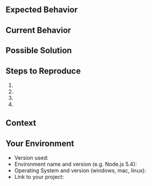<!--- Provide a general summary of the issue in the Title above -->

## Expected Behavior

<!--- What should happen -->

## Current Behavior

<!--- What happens instead of the expected behavior -->

## Possible Solution

<!--- Not obligatory, but suggest a fix/reason for the bug, -->

## Steps to Reproduce

<!--- Provide a link to a live example, or an unambiguous set of steps to -->
<!--- reproduce this bug. Include code to reproduce, if relevant -->

1.
2.
3.
4.

## Context

<!--- How has this issue affected you? What are you trying to accomplish? -->
<!--- Providing context helps us come up with a solution that is most useful in the real world -->

## Your Environment

<!--- Include as many relevant details about the environment you experienced the bug in -->

- Version used:
- Environment name and version (e.g. Node.js 5.4):
- Operating System and version (windows, mac, linux):
- Link to your project:
